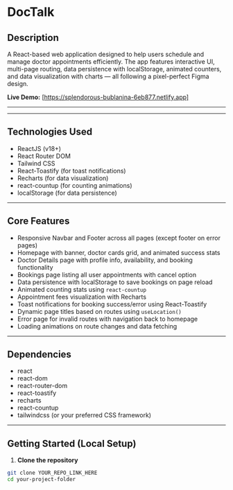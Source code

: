 # DocTalk

## Description
A React-based web application designed to help users schedule and manage doctor appointments efficiently. The app features interactive UI, multi-page routing, data persistence with localStorage, animated counters, and data visualization with charts — all following a pixel-perfect Figma design.

**Live Demo:** [https://splendorous-bublanina-6eb877.netlify.app]

---

---

## Technologies Used
- ReactJS (v18+)
- React Router DOM
- Tailwind CSS
- React-Toastify (for toast notifications)
- Recharts (for data visualization)
- react-countup (for counting animations)
- localStorage (for data persistence)

---

## Core Features
- Responsive Navbar and Footer across all pages (except footer on error pages)
- Homepage with banner, doctor cards grid, and animated success stats
- Doctor Details page with profile info, availability, and booking functionality
- Bookings page listing all user appointments with cancel option
- Data persistence with localStorage to save bookings on page reload
- Animated counting stats using `react-countup`
- Appointment fees visualization with Recharts
- Toast notifications for booking success/error using React-Toastify
- Dynamic page titles based on routes using `useLocation()`
- Error page for invalid routes with navigation back to homepage
- Loading animations on route changes and data fetching

---

## Dependencies
- react
- react-dom
- react-router-dom
- react-toastify
- recharts
- react-countup
- tailwindcss (or your preferred CSS framework)

---

## Getting Started (Local Setup)

1. **Clone the repository**

```bash
git clone YOUR_REPO_LINK_HERE
cd your-project-folder
